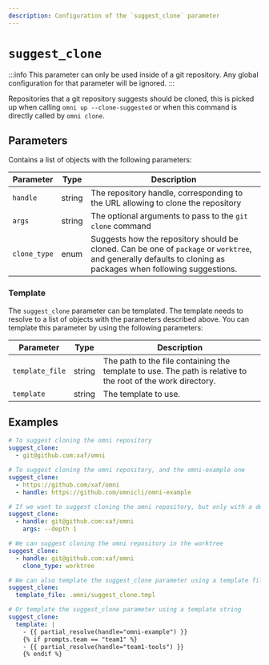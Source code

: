 ```yaml
---
description: Configuration of the `suggest_clone` parameter
---
```


# `suggest_clone`

:::info
This parameter can only be used inside of a git repository. Any global configuration for that parameter will be ignored.
:::

Repositories that a git repository suggests should be cloned, this is picked up when calling `omni up --clone-suggested` or when this command is directly called by `omni clone`.


## Parameters

Contains a list of objects with the following parameters:

| Parameter        | Type      | Description                                           |
|------------------|-----------|-------------------------------------------------------|
| `handle` | string | The repository handle, corresponding to the URL allowing to clone the repository |
| `args` | string | The optional arguments to pass to the `git clone` command |
| `clone_type` | enum | Suggests how the repository should be cloned. Can be one of `package` or `worktree`, and generally defaults to cloning as packages when following suggestions. |

### Template

The `suggest_clone` parameter can be templated. The template needs to resolve to a list of objects with the parameters described above. You can template this parameter by using the following parameters:

| Parameter | Type | Description |
|-----------|------|-------------|
| `template_file` | string | The path to the file containing the template to use. The path is relative to the root of the work directory. |
| `template` | string | The template to use. |

## Examples

```yaml
# To suggest cloning the omni repository
suggest_clone:
  - git@github.com:xaf/omni

# To suggest cloning the omni repository, and the omni-example one
suggest_clone:
  - https://github.com/xaf/omni
  - handle: https://github.com/omnicli/omni-example

# If we want to suggest cloning the omni repository, but only with a depth of 1
suggest_clone:
  - handle: git@github.com:xaf/omni
    args: --depth 1

# We can suggest cloning the omni repository in the worktree
suggest_clone:
  - handle: git@github.com:xaf/omni
    clone_type: worktree

# We can also template the suggest_clone parameter using a template file
suggest_clone:
  template_file: .omni/suggest_clone.tmpl

# Or template the suggest_clone parameter using a template string
suggest_clone:
  template: |
    - {{ partial_resolve(handle="omni-example") }}
    {% if prompts.team == "team1" %}
    - {{ partial_resolve(handle="team1-tools") }}
    {% endif %}
```
